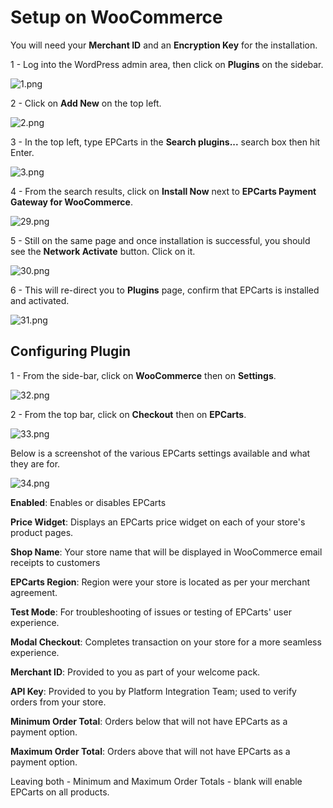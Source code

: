 <h1>Setup on WooCommerce</h1>

<div class="panel">
  You will need your <b>Merchant ID</b> and an <b>Encryption Key</b> for the installation.
</div>

1 - Log into the WordPress admin area, then click on **Plugins** on the sidebar.

![1.png](/img/platforms/woocommerce/1.png)

2 - Click on **Add New** on the top left.

![2.png](/img/platforms/woocommerce/2.png)

3 - In the top left, type EPCarts in the **Search plugins...** search box then hit Enter.

![3.png](/img/platforms/woocommerce/3.png)

4 - From the search results, click on **Install Now** next to **EPCarts Payment Gateway for WooCommerce**.

![29.png](/img/platforms/woocommerce/29.png)

5 - Still on the same page and once installation is successful, you should see the **Network Activate** button. Click on it.

![30.png](/img/platforms/woocommerce/30.png)

6 - This will re-direct you to **Plugins** page, confirm that EPCarts is installed and activated.

![31.png](/img/platforms/woocommerce/31.png)

## Configuring Plugin

1 - From the side-bar, click on **WooCommerce** then on **Settings**.

![32.png](/img/platforms/woocommerce/32.png)

2 - From the top bar, click on **Checkout** then on **EPCarts**.

![33.png](/img/platforms/woocommerce/33.png)


Below is a screenshot of the various EPCarts settings available and what they are for.

![34.png](/img/platforms/woocommerce/34.png)

**Enabled**: Enables or disables EPCarts

**Price Widget**: Displays an EPCarts price widget on each of your store's product pages.

**Shop Name**: Your store name that will be displayed in WooCommerce email receipts to customers

**EPCarts Region**: Region were your store is located as per your merchant agreement.

**Test Mode**: For troubleshooting of issues or testing of EPCarts' user experience.

**Modal Checkout**: Completes transaction on your store for a more seamless experience.

**Merchant ID**: Provided to you as part of your welcome pack.

**API Key**: Provided to you by Platform Integration Team; used to verify orders from your store.

**Minimum Order Total**: Orders below that will not have EPCarts as a payment option.

**Maximum Order Total**: Orders above that will not have EPCarts as a payment option.

<div class="panel">
  Leaving both - Minimum and Maximum Order Totals - blank will enable EPCarts on all products.
</div>

